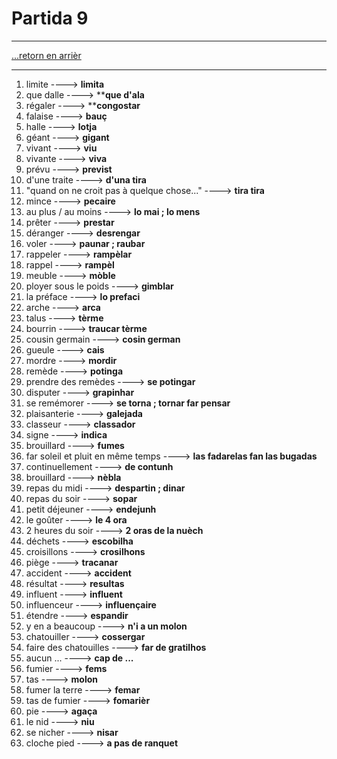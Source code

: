 # Partida 9

---

[...retorn en arrièr](../../menu.md)

---

1. limite ----> **limita**
2. que dalle ----> ****que d'ala**
3. régaler ----> ****congostar**
4. falaise ----> **bauç**
5. halle ----> **lotja**
6. géant ----> **gigant**
7. vivant ----> **viu**
8. vivante ----> **viva**
9. prévu ----> **previst**
10. d'une traite ----> **d'una tira**
11. "quand on ne croit pas à quelque chose..." ----> **tira tira**
12. mince ----> **pecaire**
13. au plus / au moins ----> **lo mai ; lo mens**
14. prêter ----> **prestar**
15. déranger ----> **desrengar**
16. voler ----> **paunar ; raubar**
17. rappeler ----> **rampèlar**
18. rappel ----> **rampèl**
19. meuble ----> **mòble**
20. ployer sous le poids ----> **gimblar**
21. la préface ----> **lo prefaci**
22. arche ----> **arca**
23. talus ----> **tèrme**
24. bourrin ----> **traucar tèrme**
25. cousin germain ----> **cosin german**
26. gueule ----> **cais**
27. mordre ----> **mordir**
28. remède ----> **potinga**
29. prendre des remèdes ----> **se potingar**
30. disputer ----> **grapinhar**
31. se remémorer ----> **se torna ; tornar far pensar**
32. plaisanterie ----> **galejada**
33. classeur ----> **classador**
34. signe ----> **indica**
35. brouillard ----> **fumes**
36. far soleil et pluit en même temps ----> **las fadarelas fan las bugadas**
37. continuellement ----> **de contunh**
38. brouillard ----> **nèbla**
39. repas du midi ----> **despartin ; dinar**
40. repas du soir ----> **sopar**
41. petit déjeuner ----> **endejunh**
42. le goûter ----> **le 4 ora**
43. 2 heures du soir ----> **2 oras de la nuèch**
44. déchets ----> **escobilha**
45. croisillons ----> **crosilhons**
46. piège ----> **tracanar**
47. accident ----> **accident**
48. résultat ----> **resultas**
49. influent ----> **influent**
50. influenceur ----> **influençaire**
51. étendre ----> **espandir**
52. y en a beaucoup ----> **n'i a un molon**
53. chatouiller ----> **cossergar**
54. faire des chatouilles ----> **far de gratilhos**
55. aucun ... ----> **cap de ...**
56. fumier ----> **fems**
57. tas ----> **molon**
58. fumer la terre ----> **femar**
59. tas de fumier ----> **fomarièr**
60. pie ----> **agaça**
61. le nid ----> **niu**
62. se nicher ----> **nisar**
63. cloche pied ----> **a pas de ranquet**